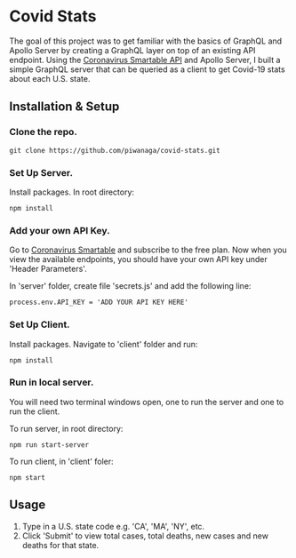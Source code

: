 # Covid Stats

The goal of this project was to get familiar with the basics of GraphQL and Apollo Server by creating a GraphQL layer on top of an existing API endpoint. Using the [Coronavirus Smartable API](https://rapidapi.com/SmartableAI/api/coronavirus-smartable/) and Apollo Server, I built a simple GraphQL server that can be queried as a client to get Covid-19 stats about each U.S. state.

## Installation & Setup

### Clone the repo.

```
git clone https://github.com/piwanaga/covid-stats.git
```

### Set Up Server.

Install packages. In root directory:

```
npm install
```

### Add your own API Key. 

Go to [Coronavirus Smartable](https://rapidapi.com/SmartableAI/api/coronavirus-smartable/pricing) and subscribe to the free plan. Now when you view the available endpoints, you should have your own API key under 'Header Parameters'.

In 'server' folder, create file 'secrets.js' and add the following line:

```
process.env.API_KEY = 'ADD YOUR API KEY HERE'
```

### Set Up Client.

Install packages. Navigate to 'client' folder and run:

```
npm install
```

### Run in local server.
You will need two terminal windows open, one to run the server and one to run the client.


To run server, in root directory:

```
npm run start-server
```


To run client, in 'client' foler:

```
npm start
```

## Usage

1. Type in a U.S. state code e.g. 'CA', 'MA', 'NY', etc.
2. Click 'Submit' to view total cases, total deaths, new cases and new deaths for that state.




